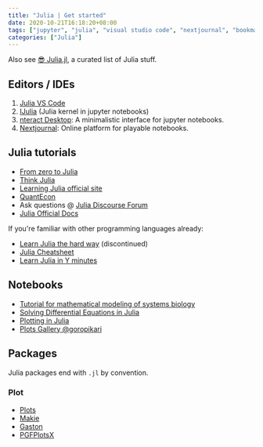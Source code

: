 ```yaml
---
title: "Julia | Get started"
date: 2020-10-21T16:18:20+08:00
tags: ["jupyter", "julia", "visual studio code", "nextjournal", "bookmark"]
categories: ["Julia"]
---
```


Also see [😎 Julia.jl](https://github.com/svaksha/Julia.jl), a curated list of Julia stuff.

## Editors / IDEs

1. [Julia VS Code](https://www.julia-vscode.org/docs/dev/setup/)
1. [IJulia](https://github.com/JuliaLang/IJulia.jl) (Julia kernel in jupyter notebooks)
1. [nteract Desktop](https://nteract.io/): A minimalistic interface for jupyter notebooks.
1. [Nextjournal](https://nextjournal.com/): Online platform for playable notebooks.

## Julia tutorials
- [From zero to Julia](https://techytok.com/from-zero-to-julia/)
- [Think Julia](https://benlauwens.github.io/ThinkJulia.jl/latest/book.html)
- [Learning Julia official site](https://julialang.org/learning/)
- [QuantEcon](https://lectures.quantecon.org/jl/)
- Ask questions @ [Julia Discourse Forum](https://discourse.julialang.org/)
- [Julia Official Docs](https://docs.julialang.org/en/v1/index.html)

If you're familiar with other programming languages already:
- [Learn Julia the hard way](https://scls.gitbooks.io/ljthw/content/) (discontinued)
- [Julia Cheatsheet](https://juliadocs.github.io/Julia-Cheat-Sheet/)
- [Learn Julia in Y minutes](https://learnxinyminutes.com/docs/julia/)

## Notebooks

- [Tutorial for mathematical modeling of systems biology](https://github.com/NTUMitoLab/BEBI-5009/tree/main/julia)
- [Solving Differential Equations in Julia](https://github.com/sosiristseng/DiffEq)
- [Plotting in Julia](https://github.com/sosiristseng/JuliaPlots)
- [Plots Gallery @goropikari](https://goropikari.github.io/PlotsGallery.jl/)

## Packages

Julia packages end with `.jl` by convention.

### Plot
- [Plots](https://github.com/JuliaPlots/Plots.jl)
- [Makie](https://github.com/JuliaPlots/Makie.jl)
- [Gaston](https://github.com/mbaz/Gaston.jl)
- [PGFPlotsX](https://github.com/KristofferC/PGFPlotsX.jl)

